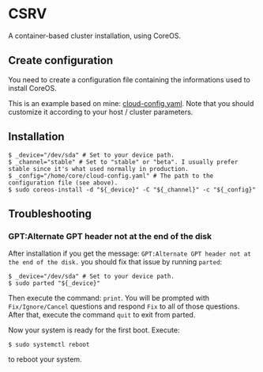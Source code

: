 # CSRV

A container-based cluster installation, using CoreOS.

## Create configuration

You need to create a configuration file containing the informations used to install CoreOS.

This is an example based on mine: [cloud-config.yaml](./assets/host-cloud-config.yaml).
Note that you should customize it according to your host / cluster parameters.

## Installation

```ShellSession
$ _device="/dev/sda" # Set to your device path.
$ _channel="stable" # Set to "stable" or "beta". I usually prefer stable since it's what used normally in production.
$ _config="/home/core/cloud-config.yaml" # The path to the configuration file (see above).
$ sudo coreos-install -d "${_device}" -C "${_channel}" -c "${_config}"
```

## Troubleshooting

### GPT:Alternate GPT header not at the end of the disk

After installation if you get the message: `GPT:Alternate GPT header not at the end of the disk.` you should fix that issue by running `parted`:

```ShellSession
$ _device="/dev/sda" # Set to your device path.
$ sudo parted "${_device}"
```

Then execute the command: `print`. You will be prompted with `Fix/Ignore/Cancel` questions and respond `Fix` to all of those questions. After that, execute the command `quit` to exit from parted.

Now your system is ready for the first boot. Execute:

```ShellSession
$ sudo systemctl reboot
```

to reboot your system.
